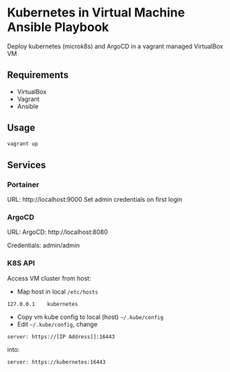 # Kubernetes in Virtual Machine Ansible Playbook
Deploy kubernetes (microk8s) and ArgoCD in a vagrant managed VirtualBox VM

## Requirements
* VirtualBox
* Vagrant
* Ansible

## Usage
```bash
vagrant up
```

## Services
### Portainer
URL: http://localhost:9000
Set admin credentials on first login

### ArgoCD
URL: ArgoCD: http://localhost:8080

Credentials: admin/admin

### K8S API
Access VM cluster from host:
* Map host in local `/etc/hosts`
```
127.0.0.1    kubernetes
```

* Copy vm kube config to local (host) `~/.kube/config`
* Edit `~/.kube/config`, change
```
server: https://[IP Address]]:16443
```
into:
```
server: https://kubernetes:16443
```
